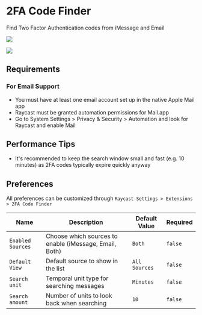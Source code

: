 # 2FA Code Finder

Find Two Factor Authentication codes from iMessage and Email

![](https://raw.githubusercontent.com/yuercl/extensions/main/extensions/imessage-2fa/metadata/preview.png)

![](https://raw.githubusercontent.com/yuercl/extensions/main/extensions/imessage-2fa/metadata/preview_detail.png)

## Requirements

### For Email Support
- You must have at least one email account set up in the native Apple Mail app
- Raycast must be granted automation permissions for Mail.app
- Go to System Settings > Privacy & Security > Automation and look for Raycast and enable Mail

## Performance Tips
- It's recommended to keep the search window small and fast (e.g. 10 minutes) as 2FA codes typically expire quickly anyway

## Preferences

All preferences can be customized through `Raycast Settings > Extensions > 2FA Code Finder`

| Name              | Description                                           | Default Value | Required |
| ----------------- | ----------------------------------------------------- | ------------- | -------- |
| `Enabled Sources` | Choose which sources to enable (iMessage, Email, Both)| `Both`        | `false`  |
| `Default View`    | Default source to show in the list                    | `All Sources` | `false`  |
| `Search unit`     | Temporal unit type for searching messages             | `Minutes`     | `false`  |
| `Search amount`   | Number of units to look back when searching           | `10`          | `false`  |
